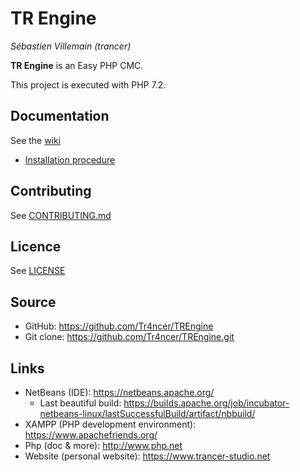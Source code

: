  # TR Engine
*Sébastien Villemain (trancer)*

**TR Engine** is an Easy PHP CMC.

This project is executed with PHP 7.2.

## Documentation
See the [wiki](https://github.com/Tr4ncer/TREngine/wiki)
* [Installation procedure](https://github.com/Tr4ncer/TREngine/wiki/Installation)

## Contributing
See [CONTRIBUTING.md](https://github.com/Tr4ncer/TREngine/blob/master/CONTRIBUTING.md)

## Licence
See [LICENSE](https://github.com/Tr4ncer/TREngine/blob/master/LICENSE)

## Source
* GitHub: https://github.com/Tr4ncer/TREngine
* Git clone: https://github.com/Tr4ncer/TREngine.git

## Links
* NetBeans (IDE): https://netbeans.apache.org/
  * Last beautiful build: https://builds.apache.org/job/incubator-netbeans-linux/lastSuccessfulBuild/artifact/nbbuild/
* XAMPP (PHP development environment): https://www.apachefriends.org/
* Php (doc & more): http://www.php.net
* Website (personal website): https://www.trancer-studio.net

